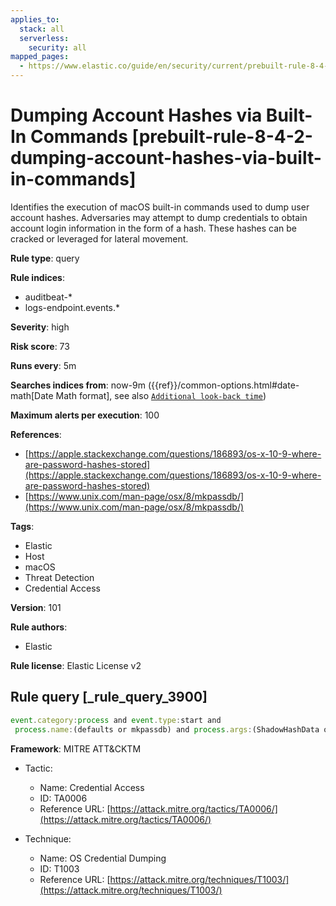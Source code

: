 ```yaml
---
applies_to:
  stack: all
  serverless:
    security: all
mapped_pages:
  - https://www.elastic.co/guide/en/security/current/prebuilt-rule-8-4-2-dumping-account-hashes-via-built-in-commands.html
---
```


# Dumping Account Hashes via Built-In Commands [prebuilt-rule-8-4-2-dumping-account-hashes-via-built-in-commands]

Identifies the execution of macOS built-in commands used to dump user account hashes. Adversaries may attempt to dump credentials to obtain account login information in the form of a hash. These hashes can be cracked or leveraged for lateral movement.

**Rule type**: query

**Rule indices**:

* auditbeat-*
* logs-endpoint.events.*

**Severity**: high

**Risk score**: 73

**Runs every**: 5m

**Searches indices from**: now-9m ({{ref}}/common-options.html#date-math[Date Math format], see also [`Additional look-back time`](docs-content://solutions/security/detect-and-alert/create-detection-rule.md#rule-schedule))

**Maximum alerts per execution**: 100

**References**:

* [https://apple.stackexchange.com/questions/186893/os-x-10-9-where-are-password-hashes-stored](https://apple.stackexchange.com/questions/186893/os-x-10-9-where-are-password-hashes-stored)
* [https://www.unix.com/man-page/osx/8/mkpassdb/](https://www.unix.com/man-page/osx/8/mkpassdb/)

**Tags**:

* Elastic
* Host
* macOS
* Threat Detection
* Credential Access

**Version**: 101

**Rule authors**:

* Elastic

**Rule license**: Elastic License v2

## Rule query [_rule_query_3900]

```js
event.category:process and event.type:start and
 process.name:(defaults or mkpassdb) and process.args:(ShadowHashData or "-dump")
```

**Framework**: MITRE ATT&CKTM

* Tactic:

    * Name: Credential Access
    * ID: TA0006
    * Reference URL: [https://attack.mitre.org/tactics/TA0006/](https://attack.mitre.org/tactics/TA0006/)

* Technique:

    * Name: OS Credential Dumping
    * ID: T1003
    * Reference URL: [https://attack.mitre.org/techniques/T1003/](https://attack.mitre.org/techniques/T1003/)



